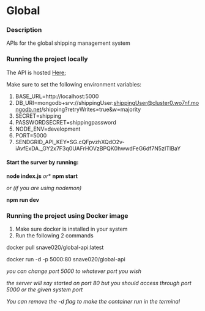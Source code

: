 # Global

### Description

APIs for the global shipping management system



### Running the project locally

The API is hosted  [Here](https://global-shipping-api.herokuapp.com/);

Make sure to set the following environment variables:

1. BASE_URL=http://localhost:5000
2. DB_URI=mongodb+srv://shippingUser:shippingUser@cluster0.wo7nf.mongodb.net/shipping?retryWrites=true&w=majority
3. SECRET=shipping
4. PASSWORDSECRET=shippingpassword
5. NODE_ENV=development
6. PORT=5000
7. SENDGRID_API_KEY=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



#### Start the surver by running:

**node index.js**
*or**
**npm start**

*or (if you are using nodemon)*

**npm run dev**


### Running the project using Docker image 

1. Make sure docker is installed in your system
2. Run the following 2 commands

 docker pull snave020/global-api:latest
    
 docker run -d -p 5000:80 snave020/global-api 

*you can change port 5000 to whatever port you wish*

*the server will say started on port 80 but you should access through port 5000 or the given system port*

*You can  remove the -d flag to make the container run in the terminal*

